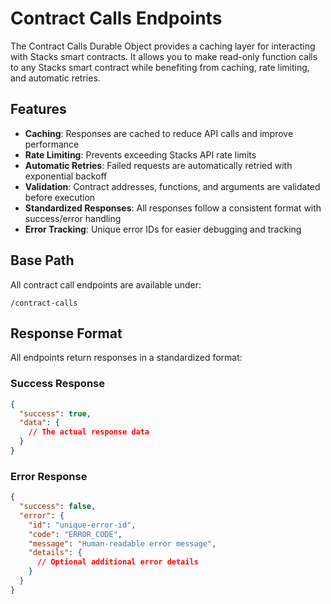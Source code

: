 # Contract Calls Endpoints

The Contract Calls Durable Object provides a caching layer for interacting with Stacks smart contracts. It allows you to make read-only function calls to any Stacks smart contract while benefiting from caching, rate limiting, and automatic retries.

## Features

- **Caching**: Responses are cached to reduce API calls and improve performance
- **Rate Limiting**: Prevents exceeding Stacks API rate limits
- **Automatic Retries**: Failed requests are automatically retried with exponential backoff
- **Validation**: Contract addresses, functions, and arguments are validated before execution
- **Standardized Responses**: All responses follow a consistent format with success/error handling
- **Error Tracking**: Unique error IDs for easier debugging and tracking

## Base Path

All contract call endpoints are available under:

```
/contract-calls
```

## Response Format

All endpoints return responses in a standardized format:

### Success Response

```json
{
  "success": true,
  "data": {
    // The actual response data
  }
}
```

### Error Response

```json
{
  "success": false,
  "error": {
    "id": "unique-error-id",
    "code": "ERROR_CODE",
    "message": "Human-readable error message",
    "details": {
      // Optional additional error details
    }
  }
}
```
